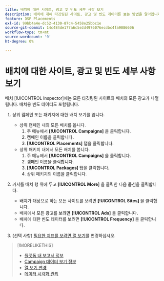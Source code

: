 ```yaml
---
title: 배치에 대한 사이트, 광고 및 빈도 세부 사항 보기
description: 배치에 대해 타깃팅된 사이트, 광고 및 빈도 데이터를 보는 방법을 알아봅니다.
feature: DSP Placements
exl-id: 99bb4a4e-dc52-4130-87c4-5458e25bbc1e
source-git-commit: 14c484de177a6c5e3d4976076ecdbc4fa9086606
workflow-type: tm+mt
source-wordcount: '0'
ht-degree: 0%

---
```


# 배치에 대한 사이트, 광고 및 빈도 세부 사항 보기

배치 [!UICONTROL Inspector]에는 모든 타깃팅된 사이트와 배치의 모든 광고가 나열됩니다. 배치용 빈도 데이터도 포함됩니다.

1. 상위 캠페인 또는 패키지에 대한 배치 보기를 엽니다.

   * 상위 캠페인 내의 모든 배치를 봅니다.
      1. 주 메뉴에서 **[!UICONTROL Campaigns]** 을 클릭합니다.
      1. 캠페인 이름을 클릭합니다.
      1. **[!UICONTROL Placements]** 탭을 클릭합니다.
   * 상위 패키지 내에서 모든 배치를 봅니다.
      1. 주 메뉴에서 **[!UICONTROL Campaigns]** 을 클릭합니다.
      1. 캠페인 이름을 클릭합니다.
      1. **[!UICONTROL Packages]** 탭을 클릭합니다.
      1. 상위 패키지의 이름을 클릭합니다.


1. 커서를 배치 행 위에 두고 **[!UICONTROL More]** 을 클릭한 다음 옵션을 클릭합니다.
   * 배치가 대상으로 하는 모든 사이트를 보려면 **[!UICONTROL Sites]** 을 클릭합니다.
   * 배치에서 모든 광고를 보려면 **[!UICONTROL Ads]** 을 클릭합니다.
   * 배치에 대한 빈도 데이터를 보려면 **[!UICONTROL Frequency]** 을 클릭합니다.

1. (선택 사항) [필요한 지표를 보려면 열 보기](column-view-change.md)를 변경하십시오.

>[!MORELIKETHIS]
>
>* [플랫폼 내 보고서 정보](campaign-reports-about.md)
>* [Campaign 데이터 보기 정보](campaign-data-views-about.md)
>* [열 보기 변경](column-view-change.md)
>* [데이터 시각화 관리](campaign-data-visualization-manage.md)

